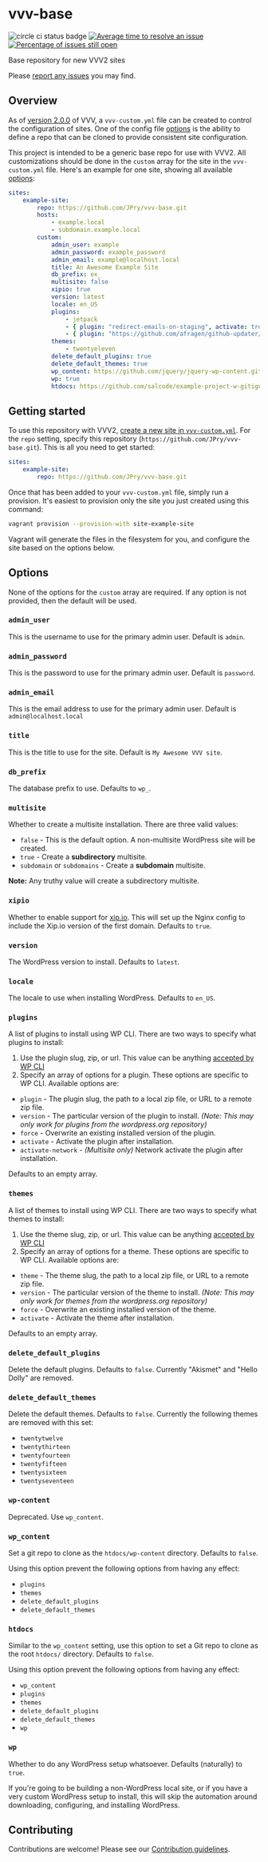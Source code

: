 # vvv-base

![circle ci status badge](https://circleci.com/gh/JPry/vvv-base/tree/develop.svg?style=shield&circle-token=2a4b06e9259652a98d26b701ab76636f38d95cc8)
[![Average time to resolve an issue](http://isitmaintained.com/badge/resolution/JPry/vvv-base.svg)](http://isitmaintained.com/project/JPry/vvv-base "Average time to resolve an issue")
[![Percentage of issues still open](http://isitmaintained.com/badge/open/JPry/vvv-base.svg)](http://isitmaintained.com/project/JPry/vvv-base "Percentage of issues still open")

Base repository for new VVV2 sites

Please [report any issues](https://github.com/JPry/vvv-base/issues) you may find.

## Overview

As of [version 2.0.0](https://varyingvagrantvagrants.org/blog/2017/03/13/varying-vagrant-vagrants-2-0-0.html) of VVV, 
a `vvv-custom.yml` file can be created to control the configuration of sites. One of the config file [options](https://varyingvagrantvagrants.org/docs/en-US/vvv-config/)
is the ability to define a repo that can be cloned to provide consistent site configuration.

This project is intended to be a generic base repo for use with VVV2. All customizations should be done in the
`custom` array for the site in the `vvv-custom.yml` file. Here's an example for one site, showing all available [options](#options):

```yml
sites:
    example-site:
        repo: https://github.com/JPry/vvv-base.git
        hosts:
            - example.local
            - subdomain.example.local
        custom:
            admin_user: example
            admin_password: example_password
            admin_email: example@localhost.local
            title: An Awesome Example Site
            db_prefix: ex_
            multisite: false
            xipio: true
            version: latest
            locale: en_US
            plugins:
                - jetpack
                - { plugin: "redirect-emails-on-staging", activate: true }
                - { plugin: "https://github.com/afragen/github-updater/archive/6.3.1.zip", force: true, activate: true }
            themes:
                - twentyeleven
            delete_default_plugins: true
            delete_default_themes: true
            wp_content: https://github.com/jquery/jquery-wp-content.git
            wp: true
            htdocs: https://github.com/salcode/example-project-w-gitignore.git

```

## Getting started

To use this repository with VVV2, [create a new site in `vvv-custom.yml`](https://varyingvagrantvagrants.org/docs/en-US/vvv-config/). For the `repo` setting, specify this repository (`https://github.com/JPry/vvv-base.git`). This is all you need to get started:

```yml
sites:
    example-site:
        repo: https://github.com/JPry/vvv-base.git
```

Once that has been added to your `vvv-custom.yml` file, simply run a provision. It's easiest to provision only the site you just created using this command:

```bash
vagrant provision --provision-with site-example-site
```

Vagrant will generate the files in the filesystem for you, and configure the site based on the options below.

## Options

None of the options for the `custom` array are required. If any option is not provided, then the default will be used.

### `admin_user`

This is the username to use for the primary admin user. Default is `admin`.

### `admin_password`

This is the password to use for the primary admin user. Default is `password`.

### `admin_email`

This is the email address to use for the primary admin user. Default is `admin@localhost.local`

### `title`

This is the title to use for the site. Default is `My Awesome VVV site`.

### `db_prefix`

The database prefix to use. Defaults to `wp_`.

### `multisite`

Whether to create a multisite installation. There are three valid values:

* `false` - This is the default option. A non-multisite WordPress site will be created.
* `true` - Create a **subdirectory** multisite.
* `subdomain` or `subdomains` - Create a **subdomain** multisite.

**Note:** Any truthy value will create a subdirectory multisite.

### `xipio`

Whether to enable support for [xip.io](http://xip.io). This will set up the Nginx config to include the Xip.io version of the first domain. Defaults to `true`.

### `version`

The WordPress version to install. Defaults to `latest`.

### `locale`

The locale to use when installing WordPress. Defaults to `en_US`.

### `plugins`

A list of plugins to install using WP CLI. There are two ways to specify what plugins to install:

1. Use the plugin slug, zip, or url. This value can be anything [accepted by WP CLI](https://developer.wordpress.org/cli/commands/plugin/install/)
1. Specify an array of options for a plugin. These options are specific to WP CLI. Available options are:
 * `plugin` - The plugin slug, the path to a local zip file, or URL to a remote zip file.
 * `version` - The particular version of the plugin to install. *(Note: This may only work for plugins from the wordpress.org repository)*
 * `force` - Overwrite an existing installed version of the plugin.
 * `activate` - Activate the plugin after installation.
 * `activate-network` - *(Multisite only)* Network activate the plugin after installation.

Defaults to an empty array.

### `themes`

A list of themes to install using WP CLI. There are two ways to specify what themes to install:

1. Use the theme slug, zip, or url. This value can be anything [accepted by WP CLI](https://developer.wordpress.org/cli/commands/theme/install/)
1. Specify an array of options for a theme. These options are specific to WP CLI. Available options are:
 * `theme` - The theme slug, the path to a local zip file, or URL to a remote zip file.
 * `version` - The particular version of the theme to install. *(Note: This may only work for themes from the wordpress.org repository)*
 * `force` - Overwrite an existing installed version of the theme.
 * `activate` - Activate the theme after installation.

Defaults to an empty array.

### `delete_default_plugins`

Delete the default plugins. Defaults to `false`. Currently "Akismet" and "Hello Dolly" are removed. 

### `delete_default_themes`

Delete the default themes. Defaults to `false`. Currently the following themes are removed with this set:

* `twentytwelve`
* `twentythirteen`
* `twentyfourteen`
* `twentyfifteen`
* `twentysixteen`
* `twentyseventeen`

### `wp-content`

Deprecated. Use `wp_content`.

### `wp_content`

Set a git repo to clone as the `htdocs/wp-content` directory. Defaults to `false`.

Using this option prevent the following options from having any effect:
* `plugins`
* `themes`
* `delete_default_plugins`
* `delete_default_themes`

### `htdocs`

Similar to the `wp_content` setting, use this option to set a Git repo to clone as the root `htdocs/` directory. Defaults to `false`.

Using this option prevent the following options from having any effect:
* `wp_content`
* `plugins`
* `themes`
* `delete_default_plugins`
* `delete_default_themes`
* `wp`

### `wp`

Whether to do any WordPress setup whatsoever. Defaults (naturally) to `true`.

If you're going to be building a non-WordPress local site, or if you have a very custom WordPress setup to install, this will skip the automation around downloading, configuring, and installing WordPress.

## Contributing

Contributions are welcome! Please see our [Contribution guidelines](https://github.com/JPry/vvv-base/blob/develop/.github/CONTRIBUTING.md).
